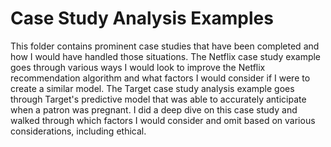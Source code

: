 
# Case Study Analysis Examples

This folder contains prominent case studies that have been completed and how I would have handled those situations. The Netflix case study example goes through various ways I would look to improve the Netflix recommendation algorithm and what factors I would consider if I were to create a similar model. The Target case study analysis example goes through Target's predictive model that was able to accurately anticipate when a patron was pregnant. I did a deep dive on this case study and walked through which factors I would consider and omit based on various considerations, including ethical. 
